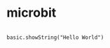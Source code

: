 # microbit

<div>
<pre class="blocks"><code>
basic.showString("Hello World")
<cdoe></pre>  
</div>

<script src="https://makecode.com/gh-pages-embed.js"></script><script>makeCodeRender("{{ site.makecode.home_url }}", "{{ site.github.owner_name }}/{{ site.github.repository_name }}");</script>
